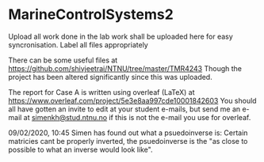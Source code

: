 # MarineControlSystems2
Upload all work done in the lab work shall be uploaded here for easy syncronisation. Label all files appropriately


There can be some useful files at https://github.com/shivjeetrai/NTNU/tree/master/TMR4243
Though the project has been altered significantly since this was uploaded.

The report for Case A is written using overleaf (LaTeX) at https://www.overleaf.com/project/5e3e8aa997cde10001842603
You should all have gotten an invite to edit at your student e-mails, but send me an e-mail at simenkh@stud.ntnu.no if this is not the e-mail you use for overleaf.



09/02/2020, 10:45 Simen has found out what a psuedoinverse is:
Certain matricies cant be properly inverted, the psuedoinverse is the "as close to possible to what an inverse would look like". 

